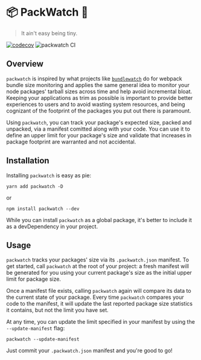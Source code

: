 # 📦 PackWatch 👀

> It ain't easy being tiny.


[![codecov](https://codecov.io/gh/mcataford/packwatch/branch/master/graph/badge.svg)](https://codecov.io/gh/mcataford/packwatch)
![packwatch CI](https://github.com/mcataford/packwatch/workflows/packwatch%20CI/badge.svg)

## Overview

`packwatch` is inspired by what projects like [`bundlewatch`](https://github.com/bundlewatch/bundlewatch) do for webpack bundle size monitoring and applies the same general idea to monitor your node packages' tarball sizes across time and help avoid incremental bloat. Keeping your applications as trim as possible is important to provide better experiences to users and to avoid wasting system resources, and being cognizant of the footprint of the packages you put out there is paramount.

Using `packwatch`, you can track your package's expected size, packed and unpacked, via a manifest comitted along with your code. You can use it to define an upper limit for your package's size and validate that increases in package footprint are warranted and not accidental.

## Installation

Installing `packwatch` is easy as pie:

```
yarn add packwatch -D
```

or 

```
npm install packwatch --dev
```

While you can install `packwatch` as a global package, it's better to include it as a devDependency in your project.


## Usage

`packwatch` tracks your packages' size via its `.packwatch.json` manifest. To get started, call `packwatch` at the root of your project: a fresh manifest will be generated for you using your current package's size as the initial upper limit for package size.

Once a manifest file exists, calling `packwatch` again will compare its data to the current state of your package. Every time `packwatch` compares your code to the manifest, it will update the last reported package size statistics it contains, but not the limit you have set.

At any time, you can update the limit specified in your manifest by using the `--update-manifest` flag:

```
packwatch --update-manifest
```

Just commit your `.packwatch.json` manifest and you're good to go!
